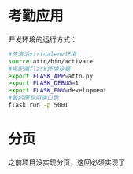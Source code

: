# 考勤应用

开发环境的运行方式：
```bash
#先激活virtualenv环境
source attn/bin/activate
#再配置flask环境变量
export FLASK_APP=attn.py
export FLASK_DEBUG=1
export FLASK_ENV=development
#最后带专用端口跑
flask run -p 5001
```

# 分页
之前项目没实现分页，这回必须实现了

